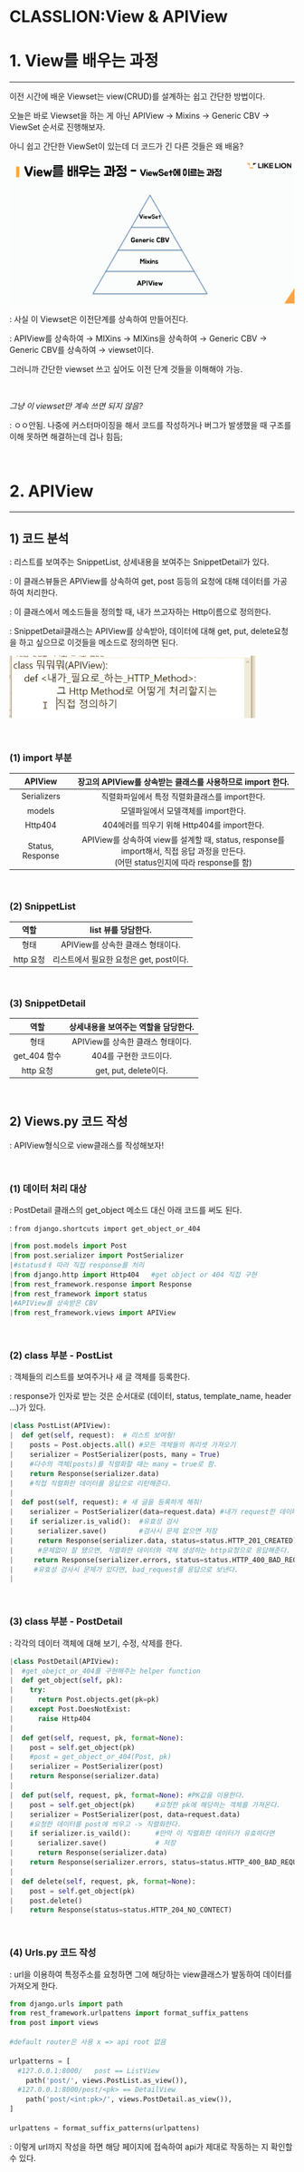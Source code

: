 # CLASSLION:View & APIView

# 1. View를 배우는 과정

---

이전 시간에 배운 Viewset는 view(CRUD)를 설계하는 쉽고 간단한 방법이다. 

오늘은 바로 Viewset을 하는 게 아닌 APIView → Mixins → Generic CBV → ViewSet 순서로 진행해보자.

아니 쉽고 간단한 ViewSet이 있는데 더 코드가 긴 다른 것들은 왜 배움?

![CLASSLION%20View%20APIView%20f672defce2e34d84ada0b24cffba799c/_2019-08-20__10.56.49.png](CLASSLION%20View%20APIView%20f672defce2e34d84ada0b24cffba799c/_2019-08-20__10.56.49.png)

: 사실 이 Viewset은 이전단계를 상속하여 만들어진다.

: APIView를 상속하여 → MIXins → MIXins을 상속하여 → Generic CBV → Generic CBV를 상속하여 → viewset이다. 

 그러니까 간단한 viewset 쓰고 싶어도 이전 단계 것들을 이해해야 가능.
 
 <br/>

*그냥 이 viewset만 계속 쓰면 되지 않음?*

: ㅇㅇ안됨. 나중에 커스터마이징을 해서 코드를 작성하거나 버그가 발생했을 때 구조를 이해 못하면 해결하는데 겁나 힘듬;

<br/>

# 2. APIView

---

## 1) 코드 분석

: 리스트를 보여주는 SnippetList, 상세내용을 보여주는 SnippetDetail가 있다.

: 이 클래스뷰들은 APIView를 상속하여 get, post 등등의 요청에 대해 데이터를 가공하여 처리한다.

: 이 클래스에서 메소드들을 정의할 때, 내가 쓰고자하는 Http이름으로 정의한다.

: SnippetDetail클래스는 APIView를 상속받아, 데이터에 대해 get, put, delete요청을 하고 싶으므로 이것들을 메소드로 정의하면 된다.

![CLASSLION%20View%20APIView%20f672defce2e34d84ada0b24cffba799c/_2019-08-21__11.02.01.png](CLASSLION%20View%20APIView%20f672defce2e34d84ada0b24cffba799c/_2019-08-21__11.02.01.png)

<br/>

### (1) import 부분

| APIView | 장고의 APIView를 상속받는 클래스를 사용하므로 import 한다. |
|:--------:|:--------:|
| Serializers | 직렬화파일에서 특정 직렬화클래스를 import한다. |
| models | 모델파일에서 모델객체를 import한다. |
| Http404 | 404에러를 띄우기 위해 Http404를 import한다. |
| Status, Response | APIView를 상속하여 view를 설계할 때, status, response를 import해서, 직접 응답 과정을 만든다. <br /> (어떤 status인지에 따라 response를 함)  |

<br/>

### (2) SnippetList

| 역할 | list 뷰를 당담한다. |
|:--------:|:--------:|
| 형태 | APIView를 상속한 클래스 형태이다. |
| http 요청 | 리스트에서 필요한 요청은 get, post이다. |

<br/>

### (3) SnippetDetail

| 역할 | 상세내용을 보여주는 역할을 담당한다. |
|:--------:|:--------:|
| 형태 | APIView를 상속한 클래스 형태이다. |
| get_404 함수 | 404를 구현한 코드이다. |
| http 요청 | get, put, delete이다. |

<br/>

## 2) Views.py 코드 작성

: APIView형식으로 view클래스를 작성해보자!

<br/>

### (1) 데이터 처리 대상

: PostDetail 클래스의 get_object 메소드 대신 아래 코드를 써도 된다.

: `from django.shortcuts import get_object_or_404`

```python
|from post.models import Post
|from post.serializer import PostSerializer
|#statusdㅔ 따라 직접 response를 처리
|from django.http import Http404   #get object or 404 직접 구현
|from rest_framework.response import Response
|from rest_framework import status 
|#APIView를 상속받은 CBV
|from rest_framework.views import APIView
```
<br/>

### (2) class 부분 - PostList

: 객체들의 리스트를 보여주거나 새 글 객체를 등록한다.

: response가 인자로 받는 것은 순서대로 (데이터, status, template_name, header ...)가 있다.

```python
|class PostList(APIView):
|  def get(self, request):  # 리스트 보여줭!
|    posts = Post.objects.all() #모든 객체들의 쿼리셋 가져오기
|    serializer = PostSerializer(posts, many = True)
|    #다수의 객체(posts)를 직렬화할 때는 many = true로 함.
|    return Response(serializer.data)
|    #직접 직렬화한 데이터를 응답으로 리턴해준다.
|
|  def post(self, request): # 새 글을 등록하게 해줘!
|    serializer = PostSerializer(data=request.data) #내가 request한 데이터가 직렬화가 되어야 함.
|    if serializer.is_valid():  #유효성 검사
|      serializer.save()        #검사시 문제 없으면 저장
|      return Response(serializer.data, status=status.HTTP_201_CREATED)
|      #문제없이 잘 됐으면, 직렬화한 데이터와 객체 생성하는 http요청으로 응답해준다.
|     return Response(serializer.errors, status=status.HTTP_400_BAD_REQUEST)
|     #유효성 검사시 문제가 있다면, bad_request를 응답으로 보낸다.
|
```

<br/>

### (3) class 부분 - PostDetail

: 각각의 데이터 객체에 대해 보기, 수정, 삭제를 한다.

```python
|class PostDetail(APIView):
|  #get_obejct_or_404를 구현해주는 helper function
|  def get_object(self, pk):
|    try:
|      return Post.objects.get(pk=pk)
|    except Post.DoesNotExist:
|      raise Http404
| 
|  def get(self, request, pk, format=None):
|    post = self.get_object(pk)
|    #post = get_object_or_404(Post, pk)
|    serializer = PostSerializer(post)
|    return Response(serializer.data)
|
|  def put(self, request, pk, format=None): #PK값을 이용한다. 
|    post = self.get_object(pk)     #요청한 pk에 해당하는 객체를 가져온다.
|    serializer = PostSerializer(post, data=request.data)
|    #요청한 데이터를 post에 씌우고 -> 직렬화한다.
|    if serializer.is_vaild():      #만약 이 직렬화한 데이터가 유효하다면
|      serializer.save()            # 저장
|      return Response(serializer.data)
|    return Response(serializer.errors, status=status.HTTP_400_BAD_REQUEST)  
|
|  def delete(self, request, pk, format=None):
|    post = self.get_object(pk)
|    post.delete()
|    return Response(status=status.HTTP_204_NO_CONTECT)
```

<br/>

### (4) Urls.py 코드 작성

:  url을 이용하여 특정주소를 요청하면 그에 해당하는 view클래스가 발동하여 데이터를 가져오게 한다.

```python
from django.urls import path
from rest_framework.urlpattens import format_suffix_pattens
from post import views

#default router은 사용 x => api root 없음

urlpatterns = [
  #127.0.0.1:8000/   post == ListView
	path('post/', views.PostList.as_view()),
  #127.0.0.1:8000/post/<pk> == DetailView
	path('post/<int:pk>/', views.PostDetail.as_view()),
]

urlpattens = format_suffix_patterns(urlpattens)
```

: 이렇게 url까지 작성을 하면 해당 페이지에 접속하여 api가 제대로 작동하는 지 확인할 수 있다.
